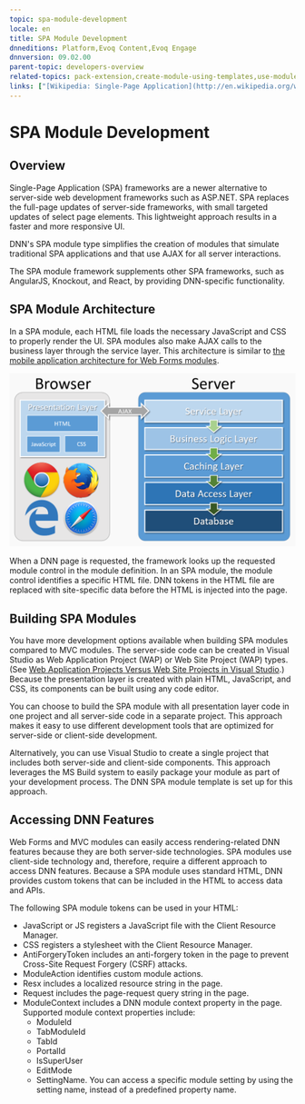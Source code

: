 ```yaml
---
topic: spa-module-development
locale: en
title: SPA Module Development
dnneditions: Platform,Evoq Content,Evoq Engage
dnnversion: 09.02.00
parent-topic: developers-overview
related-topics: pack-extension,create-module-using-templates,use-module-creator,providers
links: ["[Wikipedia: Single-Page Application](http://en.wikipedia.org/wiki/Single-page_application)","[DNN Wiki: Token Replacement API](http://www.dnnsoftware.com/wiki/ipropertyaccess)","[DNN Wiki: Standard DNN Tokens](http://www.dnnsoftware.com/wiki/tokens)"]
---
```


# SPA Module Development

## Overview

Single-Page Application (SPA) frameworks are a newer alternative to server-side web development frameworks such as ASP.NET. SPA replaces the full-page updates of server-side frameworks, with small targeted updates of select page elements. This lightweight approach results in a faster and more responsive UI.

DNN's SPA module type simplifies the creation of modules that simulate traditional SPA applications and that use AJAX for all server interactions.

The SPA module framework supplements other SPA frameworks, such as AngularJS, Knockout, and React, by providing DNN-specific functionality.

## SPA Module Architecture

In a SPA module, each HTML file loads the necessary JavaScript and CSS to properly render the UI. SPA modules also make AJAX calls to the business layer through the service layer. This architecture is similar to [the mobile application architecture for Web Forms modules](web-forms-module-development).

  

![Logical architecture of a SPA module](/images/gra-module-architecture-spa.png)

  

When a DNN page is requested, the framework looks up the requested module control in the module definition. In an SPA module, the module control identifies a specific HTML file. DNN tokens in the HTML file are replaced with site-specific data before the HTML is injected into the page.

## Building SPA Modules

You have more development options available when building SPA modules compared to MVC modules. The server-side code can be created in Visual Studio as Web Application Project (WAP) or Web Site Project (WAP) types. (See [Web Application Projects Versus Web Site Projects in Visual Studio](http://msdn.microsoft.com/en-us/library/dd547590%28v=vs.110%29.aspx).) Because the presentation layer is created with plain HTML, JavaScript, and CSS, its components can be built using any code editor.

You can choose to build the SPA module with all presentation layer code in one project and all server-side code in a separate project. This approach makes it easy to use different development tools that are optimized for server-side or client-side development.

Alternatively, you can use Visual Studio to create a single project that includes both server-side and client-side components. This approach leverages the MS Build system to easily package your module as part of your development process. The DNN SPA module template is set up for this approach.

## Accessing DNN Features

Web Forms and MVC modules can easily access rendering-related DNN features because they are both server-side technologies. SPA modules use client-side technology and, therefore, require a different approach to access DNN features. Because a SPA module uses standard HTML, DNN provides custom tokens that can be included in the HTML to access data and APIs.

The following SPA module tokens can be used in your HTML:

*   JavaScript or JS registers a JavaScript file with the Client Resource Manager.
*   CSS registers a stylesheet with the Client Resource Manager.
*   AntiForgeryToken includes an anti-forgery token in the page to prevent Cross-Site Request Forgery (CSRF) attacks.
*   ModuleAction identifies custom module actions.
*   Resx includes a localized resource string in the page.
*   Request includes the page-request query string in the page.
*   ModuleContext includes a DNN module context property in the page. Supported module context properties include:
    *   ModuleId
    *   TabModuleId
    *   TabId
    *   PortalId
    *   IsSuperUser
    *   EditMode
    *   SettingName. You can access a specific module setting by using the setting name, instead of a predefined property name.